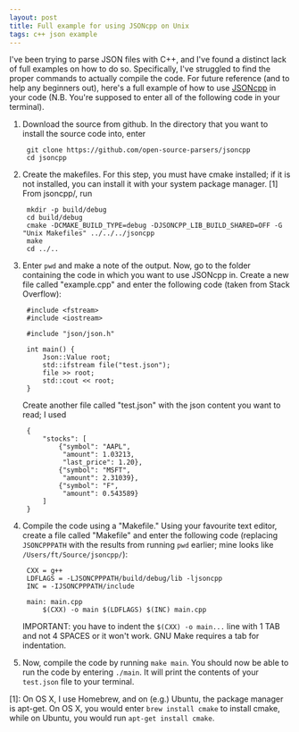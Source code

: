 ```yaml
---
layout: post
title: Full example for using JSONcpp on Unix
tags: c++ json example
---
```


I've been trying to parse JSON files with C++, and I've found a distinct lack of
full examples on how to do so. Specifically, I've struggled to find the proper
commands to actually compile the code. For future reference (and to help any
beginners out), here's a full example of how to use [JSONcpp][jsoncpp] in your code (N.B. You're supposed to enter all of the following code in your terminal).

1. Download the source from github. In the directory that you want to install the source code into, enter

        git clone https://github.com/open-source-parsers/jsoncpp
        cd jsoncpp

2. Create the makefiles. For this step, you must have cmake installed; if it is not installed, you can install it with your system package manager. [1] From jsoncpp/, run

        mkdir -p build/debug
        cd build/debug
        cmake -DCMAKE_BUILD_TYPE=debug -DJSONCPP_LIB_BUILD_SHARED=OFF -G "Unix Makefiles" ../../../jsoncpp
        make
        cd ../..

3. Enter `pwd` and make a note of the output. Now, go to the folder containing the code in which you want to use JSONcpp in. Create a new file called "example.cpp" and enter the following code (taken from Stack Overflow):

        #include <fstream>
        #include <iostream>

        #include "json/json.h"

        int main() {
            Json::Value root;
            std::ifstream file("test.json");
            file >> root;
            std::cout << root;
        }

    Create another file called "test.json" with the json content you want to read; I used

        {
            "stocks": [
                {"symbol": "AAPL",
                 "amount": 1.03213,
                 "last_price": 1.20},
                {"symbol": "MSFT",
                 "amount": 2.31039},
                {"symbol": "F",
                 "amount": 0.543589}
            ]
        }

4. Compile the code using a "Makefile." Using your favourite text editor, create a file called "Makefile" and enter the following code (replacing `JSONCPPPATH` with the results from running `pwd` earlier; mine looks like `/Users/ft/Source/jsoncpp/`):

        CXX = g++
        LDFLAGS = -LJSONCPPPATH/build/debug/lib -ljsoncpp
        INC = -IJSONCPPPATH/include

        main: main.cpp
            $(CXX) -o main $(LDFLAGS) $(INC) main.cpp

    IMPORTANT: you have to indent the `$(CXX) -o main...` line with 1 TAB and not 4 SPACES or it won't work. GNU Make requires a tab for indentation.

5. Now, compile the code by running `make main`. You should now be able to run the code by entering `./main`. It will print the contents of your `test.json` file to your terminal.

[jsoncpp]: https://github.com/open-source-parsers/jsoncpp "JSONcpp on github"
[1]: On OS X, I use Homebrew, and on (e.g.) Ubuntu, the package manager is apt-get. On OS X, you would enter `brew install cmake` to install cmake, while on Ubuntu, you would run `apt-get install cmake`.
